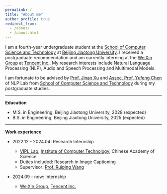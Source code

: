 ```yaml
---
permalink: /
title: "About me"
author_profile: true
redirect_from: 
  - /about/
  - /about.html
---
```


I am a fourth-year undergraduate student at the [School of Computer Science and Technology](https://cs.bjtu.edu.cn/) at [Beijing Jiaotong University](https://www.bjtu.edu.cn/). I received a postgraduate recommendation and am currently interning at the [WeiXin Group](https://topd.tencent.com/career/company/tencent/WXG) at [Tencent Inc.](https://www.tencent.com/en-us/about.html). My research interests include Natural Language Processing (NLP), Audio and Speech Processing and Multimodal Models.

I am fortunate to be advised by [Prof. Jinan Xu](https://faculty.bjtu.edu.cn/8300/) and [Assoc. Prof. Yufeng Chen](https://faculty.bjtu.edu.cn/8754/) of NLP Lab from [School of Computer Science and Technology](https://cs.bjtu.edu.cn/) during my postgraduate studies.

---

**Education**

* M.S. in Engineering, Beijing Jiaotong University, 2028 (expected)
* B.S. in Engineering, Beijing Jiaotong University, 2025 (expected)

---

**Work experience**

* 2022.12 - 2024.04: Research Internship
  * [VIPL Lab](https://vipl.ict.ac.cn/), [Institute of Computer Technology](http://www.ict.cas.cn/), Chinese Academy of Science
  * Duties included: Research in Image Captioning
  * Supervisor: [Prof. Ruiping Wang](http://www.ict.cas.cn/sourcedb/cn/jssrck/201211/t20121113_3682430.html)

* 2024.09 - now: Internship
  * [WeiXin Group](https://topd.tencent.com/career/company/tencent/WXG), [Tencent Inc.](https://www.tencent.com/en-us/about.html)